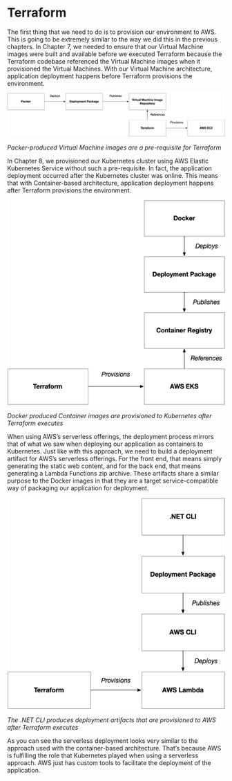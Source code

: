 # Terraform

The first thing that we need to do is to provision our environment to AWS. This is going to be extremely similar to the way we did this in the previous chapters. In Chapter 7, we needed to ensure that our Virtual Machine images were built and available before we executed Terraform because the Terraform codebase referenced the Virtual Machine images when it provisioned the Virtual Machines.  With our Virtual Machine architecture, application deployment happens before Terraform provisions the environment.

![Resource][image-1]

_Packer-produced Virtual Machine images are a pre-requisite for Terraform_

In Chapter 8, we provisioned our Kubernetes cluster using AWS Elastic Kubernetes Service without such a pre-requisite. In fact, the application deployment occurred after the Kubernetes cluster was online. This means that with Container-based architecture, application deployment happens after Terraform provisions the environment. 

![Resource][image-2]

_Docker produced Container images are provisioned to Kubernetes after Terraform executes_

When using AWS’s serverless offerings, the deployment process mirrors that of what we saw when deploying our application as containers to Kubernetes. Just like with this approach, we need to build a deployment artifact for AWS’s serverless offerings. For the front end, that means simply generating the static web content, and for the back end, that means generating a Lambda Functions zip archive. These artifacts share a similar purpose to the Docker images in that they are a target service-compatible way of packaging our application for deployment.

![Resource][image-3]

_The .NET CLI produces deployment artifacts that are provisioned to AWS after Terraform executes_

As you can see the serverless deployment looks very similar to the approach used with the container-based architecture. That’s because AWS is fulfilling the role that Kubernetes played when using a serverless approach. AWS just has custom tools to facilitate the deployment of the application. 

[image-1]:	../images/Packer-DeploymentPackage.png
[image-2]:	../images/Kubernetes-DeploymentPackage.png
[image-3]:	../images/Serverless-DeploymentPackage.png